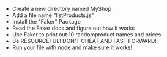 * Create a new directory named MyShop
* Add a file name "listProducts.js"
* Install the "Faker" Package
* Read the Faker docs and figure out how it works
* Use Faker to print out 10 randomproduct names and prices
* Be RESOURCEFUL! DON'T CHEAT AND FAST FORWARD!
* Run your file with node and make sure it works!